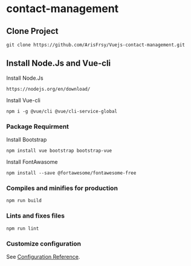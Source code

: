 # contact-management

## Clone Project

```
git clone https://github.com/ArisFrsy/Vuejs-contact-management.git
```

## Install Node.Js and Vue-cli

Install Node.Js

```
https://nodejs.org/en/download/
```

Install Vue-cli

```
npm i -g @vue/cli @vue/cli-service-global
```

### Package Requirment

Install Bootstrap

```
npm install vue bootstrap bootstrap-vue
```

Install FontAwasome

```
npm install --save @fortawesome/fontawesome-free

```

### Compiles and minifies for production

```
npm run build
```

### Lints and fixes files

```
npm run lint
```

### Customize configuration

See [Configuration Reference](https://cli.vuejs.org/config/).
